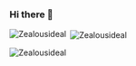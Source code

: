 ### Hi there 👋

<p><img align="left" src="https://github-readme-stats.vercel.app/api/top-langs?username=Zealousideal&show_icons=true&locale=en&layout=compact&theme=midnight-purple" alt="Zealousideal" /></p>

<p>&nbsp;<img align="center" src="https://github-readme-stats.vercel.app/api?username=Zealousideal&show_icons=true&locale=en&theme=midnight-purple" alt="Zealousideal" /></p>

<p><img align="center" src="https://github-readme-streak-stats.herokuapp.com/?user=Zealousideal&theme=midnight-purple" alt="Zealousideal" /></p>
<!--
**Zealousideal/Zealousideal** is a ✨ _special_ ✨ repository because its `README.md` (this file) appears on your GitHub profile.

Here are some ideas to get you started:

- 🔭 I’m currently working on ...
- 🌱 I’m currently learning ...
- 👯 I’m looking to collaborate on ...
- 🤔 I’m looking for help with ...
- 💬 Ask me about ...
- 📫 How to reach me: ...
- 😄 Pronouns: ...
- ⚡ Fun fact: ...
-->

